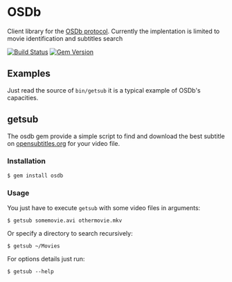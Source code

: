 # OSDb

Client library for the [OSDb protocol](http://trac.opensubtitles.org/projects/opensubtitles/wiki/XMLRPC).
Currently the implentation is limited to movie identification and subtitles search

[![Build Status](https://secure.travis-ci.org/byroot/ruby-osdb.png)](http://travis-ci.org/byroot/ruby-osdb)
[![Gem Version](https://badge.fury.io/rb/osdb.png)](http://badge.fury.io/rb/osdb)

## Examples

Just read the source of `bin/getsub` it is a typical example of OSDb's capacities.

## getsub

The osdb gem provide a simple script to find and download the best subtitle on
[opensubtitles.org](http://www.opensubtitles.org/) for your video file.

### Installation

    $ gem install osdb

### Usage

You just have to execute `getsub` with some video files in arguments:

    $ getsub somemovie.avi othermovie.mkv

Or specify a directory to search recursively:

    $ getsub ~/Movies

For options details just run:

    $ getsub --help
